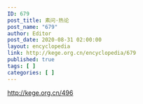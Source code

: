 ```yaml
---
ID: 679
post_title: 素问·热论
post_name: "679"
author: Editor
post_date: 2020-08-31 02:00:00
layout: encyclopedia
link: http://kege.org.cn/encyclopedia/679
published: true
tags: [ ]
categories: [ ]
---
```

http://kege.org.cn/496